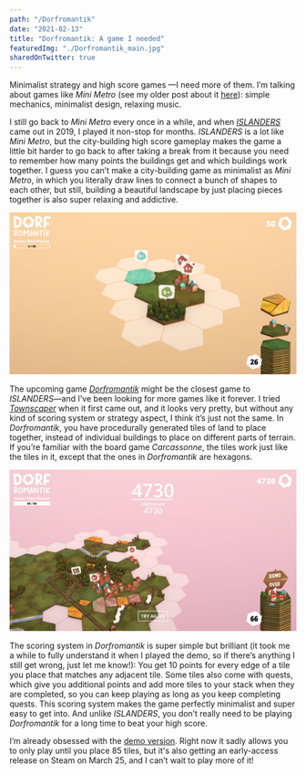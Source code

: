 ```yaml
---
path: "/Dorfromantik"
date: "2021-02-13"
title: "Dorfromantik: A game I needed"
featuredImg: "./Dorfromantik_main.jpg"
sharedOnTwitter: true
---
```


Minimalist strategy and high score games —I need more of them. I’m talking about games like *Mini Metro* (see my older post about it [here](https://mostlyindie.com/minimetro)): simple mechanics, minimalist design, relaxing music. 

I still go back to *Mini Metro* every once in a while, and when [*ISLANDERS*](https://store.steampowered.com/app/1046030/ISLANDERS/) came out in 2019, I  played it non-stop for months. *ISLANDERS* is a lot like *Mini Metro*, but the city-building high score gameplay makes the game a little bit harder to go back to after taking a break from it because you need to remember how many points the buildings get and which buildings work together. I guess you can’t make a city-building game as minimalist as *Mini Metro*, in which you literally draw lines to connect a bunch of shapes to each other, but still, building a beautiful landscape by just placing pieces together is also super relaxing and addictive.

![Tiles in Dorfromantik](./Dorfromantik.jpg)

The upcoming game [*Dorfromantik*](https://store.steampowered.com/app/1455840/Dorfromantik/) might be the closest game to *ISLANDERS*—and I’ve been looking for more games like it forever. I tried [*Townscaper*](https://store.steampowered.com/app/1291340/Townscaper/) when it first came out, and it looks very pretty, but without any kind of scoring system or strategy aspect, I think it’s just not the same. In *Dorfromantik*, you have procedurally generated tiles of land to place together, instead of individual buildings to place on different parts of terrain. If you’re familiar with the board game *Carcassonne*, the tiles work just like the tiles in it, except that the ones in *Dorfromantik* are hexagons.

![Highscore in Dorfromantik demo](./highscore.jpg)

The scoring system in *Dorfromantik* is super simple but brilliant (it took me a while to fully understand it when I played the demo, so if there’s anything I still get wrong, just let me know!): You get 10 points for every edge of a tile you place that matches any adjacent tile. Some tiles also come with quests, which give you additional points and add more tiles to your stack when they are completed, so you can keep playing as long as you keep completing quests. This scoring system makes the game perfectly minimalist and super easy to get into. And unlike *ISLANDERS*, you don’t really need to be playing *Dorfromantik* for a long time to beat your high score.


I’m already obsessed with the [demo version](https://store.steampowered.com/app/1455840/Dorfromantik/). Right now it sadly allows you to only play until you place 85 tiles, but it's also getting an early-access release on Steam on March 25, and I can’t wait to play more of it!

  
